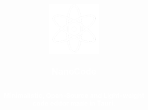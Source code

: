 <div align="center" style="display: flex; flex-direction: column; justify-content: center; align-items: center; height: 100vh;">
    <img  width="160" src="https://github.com/azedeveloper/NanoCode/blob/main/src-tauri/icons/128x128@2x.png" alt="NanoCode logo" class="scaled-image">
    <h1 style="color: white; " class="white-text scaled-text">NanoCode</h1>
    <h2 style="color: white; " class="white-text scaled-text">Minimalistic, Open-Source and Light-weight code editor made in Tauri.</h2>
</div>

![](https://i.ibb.co/YL1DWSs/image.png)

### Information:


It was made by [AzE](https://azedev.net/) (me) 👋

Using [Tauri](https://tauri.app/), [JavaScript](https://javascript.com) and the [CodeMirror Library](https://codemirror.net/). 📝

I recommend checking out the [documentation](https://azedev.gitbook.io/nanocode) before using it! 📖


### Download:

- Go to the [website](https://azedeveloper.github.io/NanoCode)
- Click the "Download" button.
- Download and Run the MSI file.
- Follow the install instructions.
- You now have NanoCode installed on your system! 

### Features:

- Open and Save files with CTRL + O and CTRL + S.
- Syntax Highlighting and a cool theme with the CodeMirror library.
- The app is only 8.5mb at the moment!


### Checklist:

NanoCode is not close to being finished yet, these are the stuff that I'm working on:

- [X] A File Explorer
- [ ] LSP Support
- [ ] Custom Themes and a Theme Maker
- [ ] An in-built Terminal
- [ ] Better developer experience such as shortcuts and stuff.

You can always DM me on Discord if you have any ideas: **AzE#8373**.

### Donations:

NanoCode is and always will remain free of charge, but if you are willing to donate you can do so on my paypal:

![](https://i.ibb.co/cyxrYdW/money-payment-paypal-icon-icon.png)

[paypal.me/azedev](https://paypal.me/azedev)


